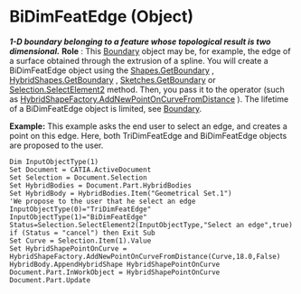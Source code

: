 # BiDimFeatEdge (Object)

**_1-D boundary belonging to a feature whose topological result is two dimensional._**
**Role** : This [Boundary](../MecModInterfaces/interface_Boundary_14542.md) object may be, for example, the edge of a surface obtained through the extrusion of a spline. You will create a BiDimFeatEdge object using the [Shapes.GetBoundary](../MecModInterfaces/interface_Shapes_8122.htm#GetBoundary) , [HybridShapes.GetBoundary](../MecModInterfaces/interface_HybridShapes_30836.htm#GetBoundary) , [Sketches.GetBoundary](../MecModInterfaces/interface_Sketches_14228.htm#GetBoundary) or [Selection.SelectElement2](../InfInterfaces/interface_Selection_18040.htm#SelectElement2) method. Then, you pass it to the operator (such as [HybridShapeFactory.AddNewPointOnCurveFromDistance](../GSMInterfaces/interface_HybridShapeFactory_68680.htm#AddNewPointOnCurveFromDistance) ). The lifetime of a BiDimFeatEdge object is limited, see [Boundary](../MecModInterfaces/interface_Boundary_14542.md).

**Example:**      This example asks the end user to select an edge, and creates a point on this edge. Here, both TriDimFeatEdge and BiDimFeatEdge objects are proposed to the user.

```VBScript
Dim InputObjectType(1)
Set Document = CATIA.ActiveDocument
Set Selection = Document.Selection
Set HybridBodies = Document.Part.HybridBodies
Set HybridBody = HybridBodies.Item("Geometrical Set.1")
'We propose to the user that he select an edge
InputObjectType(0)="TriDimFeatEdge"
InputObjectType(1)="BiDimFeatEdge"
Status=Selection.SelectElement2(InputObjectType,"Select an edge",true)
if (Status = "cancel") then Exit Sub
Set Curve = Selection.Item(1).Value
Set HybridShapePointOnCurve = HybridShapeFactory.AddNewPointOnCurveFromDistance(Curve,18.0,False)
HybridBody.AppendHybridShape HybridShapePointOnCurve
Document.Part.InWorkObject = HybridShapePointOnCurve
Document.Part.Update

```